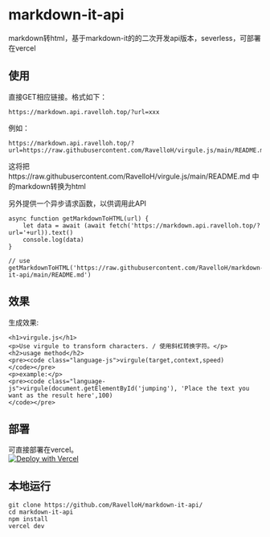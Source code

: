# markdown-it-api
markdown转html，基于markdown-it的的二次开发api版本，severless，可部署在vercel

## 使用  
直接GET相应链接。格式如下：
```
https://markdown.api.ravelloh.top/?url=xxx
```
例如：
```
https://markdown.api.ravelloh.top/?url=https://raw.githubusercontent.com/RavelloH/virgule.js/main/README.md
```
这将把https://raw.githubusercontent.com/RavelloH/virgule.js/main/README.md 中的markdown转换为html  

另外提供一个异步请求函数，以供调用此API
```
async function getMarkdownToHTML(url) {
    let data = await (await fetch('https://markdown.api.ravelloh.top/?url='+url)).text()
    console.log(data)
}

// use
getMarkdownToHTML('https://raw.githubusercontent.com/RavelloH/markdown-it-api/main/README.md')
```
## 效果 
生成效果:
```
<h1>virgule.js</h1>
<p>Use virgule to transform characters. / 使用斜杠转换字符。</p>
<h2>usage method</h2>
<pre><code class="language-js">virgule(target,context,speed)
</code></pre>
<p>example:</p>
<pre><code class="language-js">virgule(document.getElementById('jumping'), 'Place the text you want as the result here',100)
</code></pre>
```

## 部署  
可直接部署在vercel。  
[![Deploy with Vercel](https://vercel.com/button)](https://vercel.com/new/clone?repository-url=https%3A%2F%2Fgithub.com%2FRavelloH%2Fmarkdown-it-api%2F&project-name=markdownitapi&repository-name=markdown-it-api)

## 本地运行
```
git clone https://github.com/RavelloH/markdown-it-api/
cd markdown-it-api
npm install
vercel dev
```
